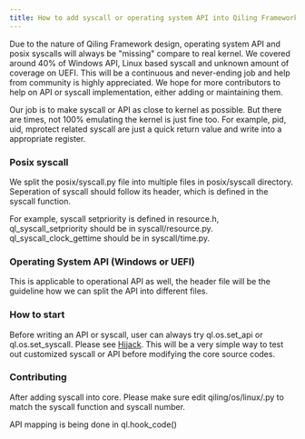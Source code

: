 ```yaml
---
title: How to add syscall or operating system API into Qiling Framework
---
```


Due to the nature of Qiling Framework design, operating system API and posix syscalls will always be "missing" compare to real kernel. We covered around 40% of Windows API, Linux based syscall and unknown amount of coverage on UEFI. This will be a continuous and never-ending job and help from community is highly appreciated. We hope for more contributors to help on API or syscall implementation, either adding or maintaining them.

Our job is to make syscall or API as close to kernel as possible. But there are times, not 100% emulating the kernel is just fine too. For example, pid, uid, mprotect related syscall are just a quick return value and write into a appropriate register.

### Posix syscall
We split the posix/syscall.py file into multiple files in posix/syscall directory. Seperation of syscall should follow its header, which is defined in the syscall function. 

For example, syscall setpriority is defined in resource.h, ql_syscall_setpriority should be in syscall/resource.py. ql_syscall_clock_gettime should be in syscall/time.py.

### Operating System API (Windows or UEFI)
This is applicable to operational API as well, the header file will be the guideline how we can split the API into different files.

### How to start
Before writing an API or syscall, user can always try ql.os.set_api or ql.os.set_syscall. Please see [Hijack](https://docs.qiling.io/en/latest/hijack/). This will be a very simple way to test out customized syscall or API before modifying the core source codes.

### Contributing
After adding syscall into core. Please make sure edit qiling/os/linux/<arch>.py to match the syscall function and syscall number.

API mapping is being done in ql.hook_code()
